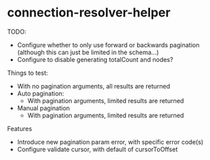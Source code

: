 # connection-resolver-helper

TODO:
- Configure whether to only use forward or backwards pagination (although this can just be limited in the schema...)
- Configure to disable generating totalCount and nodes?

Things to test:
- With no pagination arguments, all results are returned
- Auto pagination: 
  - With pagination arguments, limited results are returned
- Manual pagination
  - With pagination arguments, limited results are returned

Features
- Introduce new pagination param error, with specific error code(s)
- Configure validate cursor, with default of cursorToOffset